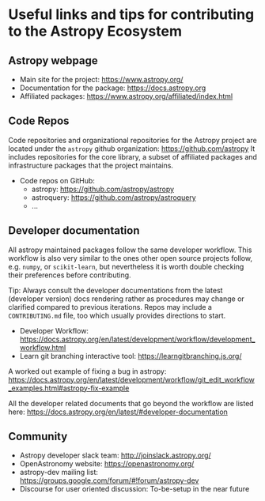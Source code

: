 # Useful links and tips for contributing to the Astropy Ecosystem

## Astropy webpage
- Main site for the project: https://www.astropy.org/
- Documentation for the package: https://docs.astropy.org
- Affiliated packages: https://www.astropy.org/affiliated/index.html

## Code Repos

Code repositories and organizational repositories for the Astropy project are located under the
 `astropy` github organization: https://github.com/astropy
 It includes repositories for the core library, a subset of affiliated packages and infrastructure 
 packages that the project maintains. 
 
- Code repos on GitHub: 
    - astropy: https://github.com/astropy/astropy
    - astroquery: https://github.com/astropy/astroquery
    - ...
    
## Developer documentation

All astropy maintained packages follow the same developer workflow. This workflow is also very
 similar to the ones other open source projects follow, e.g. `numpy`, or `scikit-learn`, but nevertheless
  it is worth double checking their preferences before contributing.
  
Tip: Always consult the developer documentations from the latest (developer version) docs
 rendering rather as procedures may change or clarified compared to previous iterations. 
 Repos may include a `CONTRIBUTING.md` file, too which usually provides directions to start.  
 
- Developer Workflow: https://docs.astropy.org/en/latest/development/workflow/development_workflow.html
- Learn git branching interactive tool: https://learngitbranching.js.org/

A worked out example of fixing a bug in astropy: https://docs.astropy.org/en/latest/development/workflow/git_edit_workflow_examples.html#astropy-fix-example

All the developer related documents that go beyond the workflow are listed here: https://docs.astropy.org/en/latest/#developer-documentation


 
## Community
- Astropy developer slack team: http://joinslack.astropy.org/
- OpenAstronomy website: https://openastronomy.org/
- astropy-dev mailing list: https://groups.google.com/forum/#!forum/astropy-dev
- Discourse for user oriented discussion: To-be-setup in the near future
